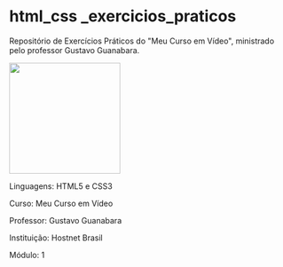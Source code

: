 # html_css _exercicios_praticos
 Repositório de Exercícios Práticos do "Meu Curso em Vídeo", ministrado pelo professor Gustavo Guanabara.

<img src="https://www.cursoemvideo.com/wp-content/uploads/2019/08/cursoemvideo-logo-branca.png" width="200" style="max-width: 100%;">

Linguagens: HTML5 e CSS3

Curso: Meu Curso em Vídeo 

Professor: Gustavo Guanabara

Instituição: Hostnet Brasil

Módulo: 1
